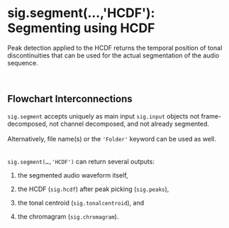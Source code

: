 # sig.segment(…,'HCDF'): Segmenting using HCDF #

Peak detection applied to the HCDF returns the temporal position of tonal discontinuities that can be used for the actual segmentation of the audio sequence.

<br>
<h2>Flowchart Interconnections</h2>

<code>sig.segment</code> accepts uniquely as main input <code>sig.input</code> objects not frame-decomposed, not channel decomposed, and not already segmented.<br>
<br>
Alternatively, file name(s) or the <code>'Folder'</code> keyword can be used as well.<br>
<br>
<br>
<code>sig.segment(…,'HCDF')</code> can return several outputs:<br>
<ol><li>the segmented audio waveform itself,<p>
</li><li>the HCDF (<code>sig.hcdf</code>) after peak picking (<code>sig.peaks</code>),<p>
</li><li>the tonal centroid (<code>sig.tonalcentroid</code>), and<p>
</li><li>the chromagram (<code>sig.chromagram</code>).